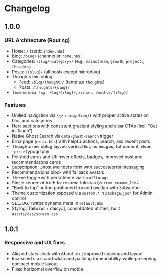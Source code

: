 # Changelog

## 1.0.0

### URL Architecture (Routing)
- Home: `/` (static `index.hbs`)
- Blog: `/blog/` (channel on `home.hbs`)
- Categories: `/blog/<category>/` (e.g., `mainstream`, `growth`, `projects`, `thoughts`)
- Posts: `/{slug}/` (all posts except microblog)
- Thoughts microblog:
  - Feed: `/blog/thoughts/` (template `thoughts`)
  - Posts: `/thoughts/{slug}/`
- Taxonomies: `tag: /tag/{slug}/`, `author: /author/{slug}/`

### Features
- Unified navigation via `{{> navigation}}` with proper active states on blog and categories
- Hero sections with consistent gradient styling and clear CTAs (incl. “Get in Touch”)
- Native Ghost Search via `data-ghost-search` trigger
- Error page (`error.hbs`) with helpful actions, search, and recent posts
- Thoughts microblog layout: vertical list, no images, full content, clean `.prose` typography
- Polished cards and UI: hover effects, badges, improved post and recommendations cards
- Subscription: Ghost Members form with success/error messaging
- Recommendations block with fallback avatars
- Theme toggle with persistence via `localStorage`
- Single source of truth for resume links via `@custom.resume_link`
- “Back to top” button positioned to avoid overlap with Subscribe
- Theme customization exposed via `custom.*` in `package.json` for Admin control
- SEO/OG/Twitter dynamic meta in `default.hbs`
- Styling: Tailwind + daisyUI, consolidated utilities, built `assets/css/screen.css`

## 1.0.1

### Responsive and UX fixes
- Aligned stats block with About text; improved spacing and layout
- Increased stats card width and padding for readability, while preserving compact mobile layout
- Fixed horizontal overflow on mobile
